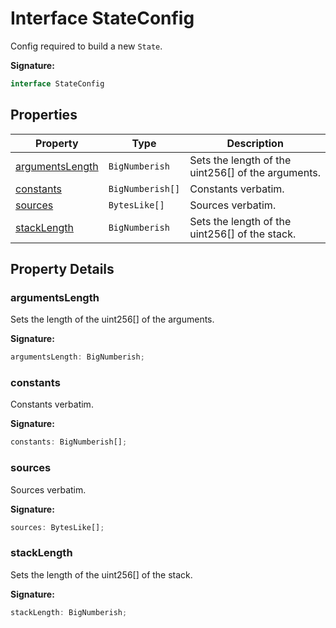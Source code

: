 
# Interface StateConfig

Config required to build a new `State`<!-- -->.

<b>Signature:</b>

```typescript
interface StateConfig 
```

## Properties

|  Property | Type | Description |
|  --- | --- | --- |
|  [argumentsLength](./stateconfig.md#argumentsLength-property) | `BigNumberish` | Sets the length of the uint256\[\] of the arguments. |
|  [constants](./stateconfig.md#constants-property) | `BigNumberish[]` | Constants verbatim. |
|  [sources](./stateconfig.md#sources-property) | `BytesLike[]` | Sources verbatim. |
|  [stackLength](./stateconfig.md#stackLength-property) | `BigNumberish` | Sets the length of the uint256\[\] of the stack. |

## Property Details

<a id="argumentsLength-property"></a>

### argumentsLength

Sets the length of the uint256\[\] of the arguments.

<b>Signature:</b>

```typescript
argumentsLength: BigNumberish;
```

<a id="constants-property"></a>

### constants

Constants verbatim.

<b>Signature:</b>

```typescript
constants: BigNumberish[];
```

<a id="sources-property"></a>

### sources

Sources verbatim.

<b>Signature:</b>

```typescript
sources: BytesLike[];
```

<a id="stackLength-property"></a>

### stackLength

Sets the length of the uint256\[\] of the stack.

<b>Signature:</b>

```typescript
stackLength: BigNumberish;
```
